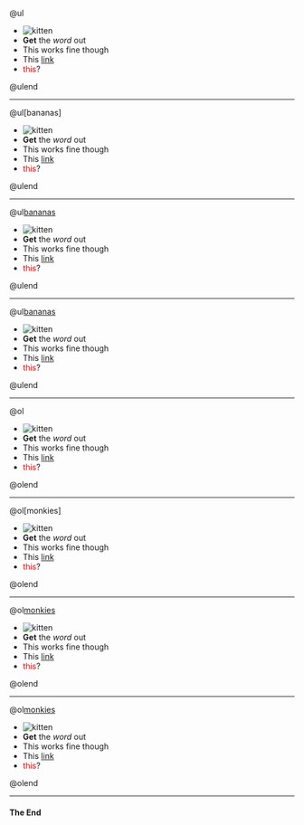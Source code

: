 @ul

- ![kitten](https://s-media-cache-ak0.pinimg.com/236x/a4/30/d9/a430d949eb0da1204c6cbe2958d7a188--iphone-c-cases-case-for-iphone.jpg)
- **Get** the *word* out
- This works fine though
- This [link](https://www.google.com)
- <span style="color:red">this</span>?

@ulend

---

@ul[bananas]

- ![kitten](https://s-media-cache-ak0.pinimg.com/236x/a4/30/d9/a430d949eb0da1204c6cbe2958d7a188--iphone-c-cases-case-for-iphone.jpg)
- **Get** the *word* out
- This works fine though
- This [link](https://www.google.com)
- <span style="color:red">this</span>?

@ulend

---

@ul[bananas](false)

- ![kitten](https://s-media-cache-ak0.pinimg.com/236x/a4/30/d9/a430d949eb0da1204c6cbe2958d7a188--iphone-c-cases-case-for-iphone.jpg)
- **Get** the *word* out
- This works fine though
- This [link](https://www.google.com)
- <span style="color:red">this</span>?

@ulend

---

@ul[bananas](true)

- ![kitten](https://s-media-cache-ak0.pinimg.com/236x/a4/30/d9/a430d949eb0da1204c6cbe2958d7a188--iphone-c-cases-case-for-iphone.jpg)
- **Get** the *word* out
- This works fine though
- This [link](https://www.google.com)
- <span style="color:red">this</span>?

@ulend

---

@ol

- ![kitten](https://s-media-cache-ak0.pinimg.com/236x/a4/30/d9/a430d949eb0da1204c6cbe2958d7a188--iphone-c-cases-case-for-iphone.jpg)
- **Get** the *word* out
- This works fine though
- This [link](https://www.google.com)
- <span style="color:red">this</span>?

@olend

---

@ol[monkies]

- ![kitten](https://s-media-cache-ak0.pinimg.com/236x/a4/30/d9/a430d949eb0da1204c6cbe2958d7a188--iphone-c-cases-case-for-iphone.jpg)
- **Get** the *word* out
- This works fine though
- This [link](https://www.google.com)
- <span style="color:red">this</span>?

@olend

---

@ol[monkies](false)

- ![kitten](https://s-media-cache-ak0.pinimg.com/236x/a4/30/d9/a430d949eb0da1204c6cbe2958d7a188--iphone-c-cases-case-for-iphone.jpg)
- **Get** the *word* out
- This works fine though
- This [link](https://www.google.com)
- <span style="color:red">this</span>?

@olend

---

@ol[monkies](true)

- ![kitten](https://s-media-cache-ak0.pinimg.com/236x/a4/30/d9/a430d949eb0da1204c6cbe2958d7a188--iphone-c-cases-case-for-iphone.jpg)
- **Get** the *word* out
- This works fine though
- This [link](https://www.google.com)
- <span style="color:red">this</span>?

@olend

---

#### The End
